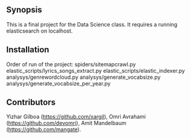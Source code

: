 ## Synopsis

This is a final project for the Data Science class.
It requires a running elasticsearch on localhost.

## Installation

Order of run of the project:
spiders/sitemapcrawl.py
elastic_scripts/lyrics_songs_extract.py
elastic_scripts/elastic_indexer.py
analysys/genrewordcloud.py
analysys/generate_vocabsize.py
analysys/generate_vocabsize_per_year.py

## Contributors

Yizhar Gilboa (https://github.com/xargil), Omri Avrahami (https://github.com/devomri), Amit Mandelbaum (https://github.com/mangate). 